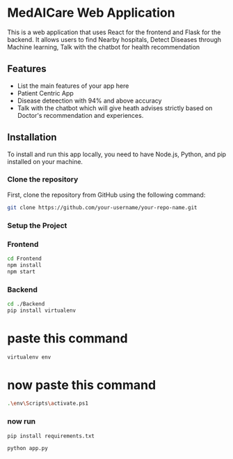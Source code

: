 # MedAICare Web Application

This is a web application that uses React for the frontend and Flask for the backend. It allows users to find Nearby hospitals, Detect Diseases through Machine learning, Talk with the chatbot for health recommendation 

## Features

- List the main features of your app here
- Patient Centric App
- Disease deteection with 94% and above accuracy
- Talk with the chatbot which will give heath advises strictly based on Doctor's recommendation and experiences.

## Installation

To install and run this app locally, you need to have Node.js, Python, and pip installed on your machine.

### Clone the repository

First, clone the repository from GitHub using the following command:

```bash
git clone https://github.com/your-username/your-repo-name.git
```


### Setup the Project
### Frontend

```bash
cd Frontend
npm install  
npm start
```

### Backend

```bash
cd ./Backend
pip install virtualenv
```
# paste this command
```bash
virtualenv env
```
# now paste this command
```bash
.\env\Scripts\activate.ps1
```
### now run 

```bash
pip install requirements.txt
```
```bash
python app.py
```

